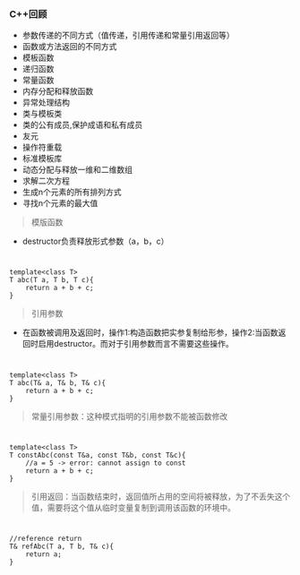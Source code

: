 ### C++回顾
* 参数传递的不同方式（值传递，引用传递和常量引用返回等）
* 函数或方法返回的不同方式
* 模板函数
* 递归函数
* 常量函数
* 内存分配和释放函数
* 异常处理结构
* 类与模板类
* 类的公有成员,保护成语和私有成员
* 友元
* 操作符重载
* 标准模板库
* 动态分配与释放一维和二维数组
* 求解二次方程
* 生成n个元素的所有排列方式
* 寻找n个元素的最大值

> 模版函数
* destructor负责释放形式参数（a，b，c）
#
    template<class T>
    T abc(T a, T b, T c){
        return a + b + c;
    }

> 引用参数
* 在函数被调用及返回时，操作1:构造函数把实参复制给形参，操作2:当函数返回时启用destructor。而对于引用参数而言不需要这些操作。
#
    template<class T>
    T abc(T& a, T& b, T& c){
        return a + b + c;
    }

> 常量引用参数：这种模式指明的引用参数不能被函数修改
#
    template<class T>
    T constAbc(const T&a, const T&b, const T&c){
        //a = 5 -> error: cannot assign to const
        return a + b + c;
    }

> 引用返回：当函数结束时，返回值所占用的空间将被释放，为了不丢失这个值，需要将这个值从临时变量复制到调用该函数的环境中。
#
    //reference return
    T& refAbc(T a, T b, T& c){
        return a;
    }
